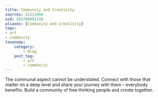 ```yaml
---
title: Community and Creativity
sources: 21111804
uid: 202208081118
aliases: [Community and Creativity]
tags: 
- art
- community
taxonomy:
    category:
        - Blog
    post_tag:
        - art
        - community
---
```


The communal aspect cannot be understated. Connect with those that matter on a deep level and share your journey with them – everybody benefits.
Build a community of free thinking people and *create* together.
